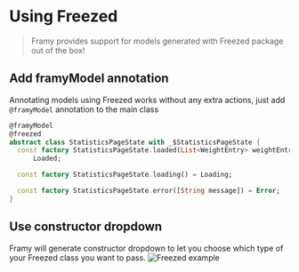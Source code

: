 # Using Freezed

> Framy provides support for models generated with Freezed package out of the box!

## Add framyModel annotation

Annotating models using Freezed works without any extra actions, just add `@framyModel` annotation to the main class
```dart
@framyModel
@freezed
abstract class StatisticsPageState with _$StatisticsPageState {
  const factory StatisticsPageState.loaded(List<WeightEntry> weightEntries) =
      Loaded;

  const factory StatisticsPageState.loading() = Loading;

  const factory StatisticsPageState.error([String message]) = Error;
}
```

## Use constructor dropdown

Framy will generate constructor dropdown to let you choose which type of your Freezed class you want to pass.
![Freezed example](https://user-images.githubusercontent.com/16286046/87018461-8f04bf00-c1d1-11ea-9e57-bd3347bbcf9a.gif)